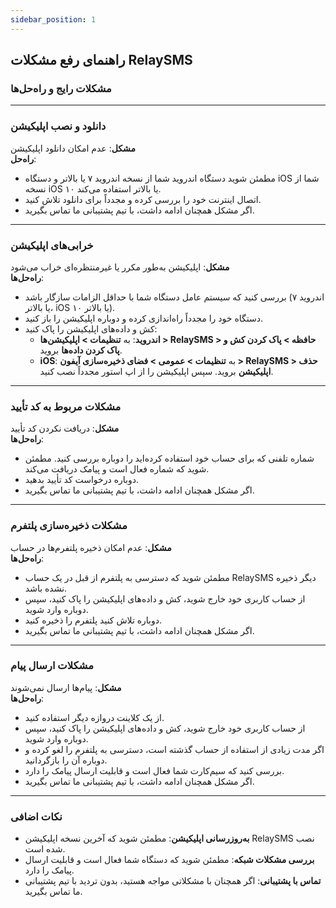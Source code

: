 ```yaml
---
sidebar_position: 1
---
```


## راهنمای رفع مشکلات RelaySMS

### مشکلات رایج و راه‌حل‌ها

---

### دانلود و نصب اپلیکیشن

**مشکل**: عدم امکان دانلود اپلیکیشن  
**راه‌حل**:

- مطمئن شوید دستگاه اندروید شما از نسخه اندروید ۷ یا بالاتر و دستگاه iOS شما از نسخه iOS ۱۰ یا بالاتر استفاده می‌کند.
- اتصال اینترنت خود را بررسی کرده و مجدداً برای دانلود تلاش کنید.
- اگر مشکل همچنان ادامه داشت، با تیم پشتیبانی ما تماس بگیرید.

---

### خرابی‌های اپلیکیشن

**مشکل**: اپلیکیشن به‌طور مکرر یا غیرمنتظره‌ای خراب می‌شود  
**راه‌حل‌ها**:

- بررسی کنید که سیستم عامل دستگاه شما با حداقل الزامات سازگار باشد (اندروید ۷ یا بالاتر، iOS ۱۰ یا بالاتر).
- دستگاه خود را مجدداً راه‌اندازی کرده و دوباره اپلیکیشن را باز کنید.
- کش و داده‌های اپلیکیشن را پاک کنید:
  - **اندروید**: به **تنظیمات > اپلیکیشن‌ها > RelaySMS > حافظه > پاک کردن کش و پاک کردن داده‌ها** بروید.
  - **iOS**: به **تنظیمات > عمومی > فضای ذخیره‌سازی آیفون > RelaySMS > حذف اپلیکیشن** بروید. سپس اپلیکیشن را از اپ استور مجدداً نصب کنید.

---

### مشکلات مربوط به کد تأیید

**مشکل**: دریافت نکردن کد تأیید  
**راه‌حل‌ها**:

- شماره تلفنی که برای حساب خود استفاده کرده‌اید را دوباره بررسی کنید. مطمئن شوید که شماره فعال است و پیامک دریافت می‌کند.
- دوباره درخواست کد تأیید بدهید.
- اگر مشکل همچنان ادامه داشت، با تیم پشتیبانی ما تماس بگیرید.

---

### مشکلات ذخیره‌سازی پلتفرم

**مشکل**: عدم امکان ذخیره پلتفرم‌ها در حساب  
**راه‌حل‌ها**:

- مطمئن شوید که دسترسی به پلتفرم از قبل در یک حساب RelaySMS دیگر ذخیره نشده باشد.
- از حساب کاربری خود خارج شوید، کش و داده‌های اپلیکیشن را پاک کنید، سپس دوباره وارد شوید.
- دوباره تلاش کنید پلتفرم را ذخیره کنید.
- اگر مشکل همچنان ادامه داشت، با تیم پشتیبانی ما تماس بگیرید.

---

### مشکلات ارسال پیام

**مشکل**: پیام‌ها ارسال نمی‌شوند  
**راه‌حل‌ها**:

- از یک کلاینت دروازه دیگر استفاده کنید.
- از حساب کاربری خود خارج شوید، کش و داده‌های اپلیکیشن را پاک کنید، سپس دوباره وارد شوید.
- اگر مدت زیادی از استفاده از حساب گذشته است، دسترسی به پلتفرم را لغو کرده و دوباره آن را بازگردانید.
- بررسی کنید که سیم‌کارت شما فعال است و قابلیت ارسال پیامک را دارد.
- اگر مشکل همچنان ادامه داشت، با تیم پشتیبانی ما تماس بگیرید.

---

### نکات اضافی

- **به‌روزرسانی اپلیکیشن**: مطمئن شوید که آخرین نسخه اپلیکیشن RelaySMS نصب شده است.
- **بررسی مشکلات شبکه**: مطمئن شوید که دستگاه شما فعال است و قابلیت ارسال پیامک را دارد.
- **تماس با پشتیبانی**: اگر همچنان با مشکلاتی مواجه هستید، بدون تردید با تیم پشتیبانی ما تماس بگیرید.
